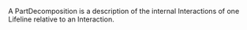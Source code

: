 A PartDecomposition is a description of the internal Interactions of one Lifeline relative to an Interaction.